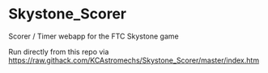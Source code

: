 # Skystone_Scorer
Scorer / Timer webapp for the FTC Skystone game

Run directly from this repo via https://raw.githack.com/KCAstromechs/Skystone_Scorer/master/index.htm
